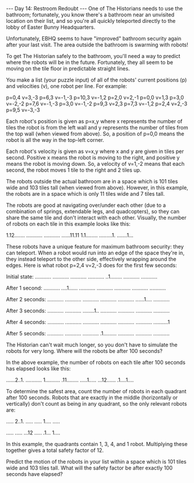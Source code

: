 --- Day 14: Restroom Redoubt --- One of The Historians needs
to use the bathroom; fortunately, you know there's a
bathroom near an unvisited location on their list, and so
you're all quickly teleported directly to the lobby of
Easter Bunny Headquarters.

Unfortunately, EBHQ seems to have "improved" bathroom
security again after your last visit. The area outside the
bathroom is swarming with robots!

To get The Historian safely to the bathroom, you'll need a
way to predict where the robots will be in the future.
Fortunately, they all seem to be moving on the tile floor in
predictable straight lines.

You make a list (your puzzle input) of all of the robots'
current positions (p) and velocities (v), one robot per
line. For example:

p=0,4 v=3,-3
p=6,3 v=-1,-3
p=10,3 v=-1,2
p=2,0 v=2,-1
p=0,0 v=1,3
p=3,0 v=-2,-2
p=7,6 v=-1,-3
p=3,0 v=-1,-2
p=9,3 v=2,3
p=7,3 v=-1,2
p=2,4 v=2,-3
p=9,5 v=-3,-3

Each robot's position is given as p=x,y where x represents
the number of tiles the robot is from the left wall and y
represents the number of tiles from the top wall (when
viewed from above). So, a position of p=0,0 means the robot
is all the way in the top-left corner.

Each robot's velocity is given as v=x,y where x and y are
given in tiles per second. Positive x means the robot is
moving to the right, and positive y means the robot is
moving down. So, a velocity of v=1,-2 means that each
second, the robot moves 1 tile to the right and 2 tiles up.

The robots outside the actual bathroom are in a space which
is 101 tiles wide and 103 tiles tall (when viewed from
above). However, in this example, the robots are in a space
which is only 11 tiles wide and 7 tiles tall.

The robots are good at navigating over/under each other (due
to a combination of springs, extendable legs, and
quadcopters), so they can share the same tile and don't
interact with each other. Visually, the number of robots on
each tile in this example looks like this:

1.12.......
...........
...........
......11.11
1.1........
.........1.
.......1...

These robots have a unique feature for maximum bathroom
security: they can teleport. When a robot would run into an
edge of the space they're in, they instead teleport to the
other side, effectively wrapping around the edges. Here is
what robot p=2,4 v=2,-3 does for the first few seconds:

Initial state:
...........
...........
...........
...........
..1........
...........
...........

After 1 second:
...........
....1......
...........
...........
...........
...........
...........

After 2 seconds:
...........
...........
...........
...........
...........
......1....
...........

After 3 seconds:
...........
...........
........1..
...........
...........
...........
...........

After 4 seconds:
...........
...........
...........
...........
...........
...........
..........1

After 5 seconds:
...........
...........
...........
.1.........
...........
...........
...........

The Historian can't wait much longer, so you don't have to
simulate the robots for very long. Where will the robots be
after 100 seconds?

In the above example, the number of robots on each tile
after 100 seconds has elapsed looks like this:

......2..1.
...........
1..........
.11........
.....1.....
...12......
.1....1....

To determine the safest area, count the number of robots in
each quadrant after 100 seconds. Robots that are exactly in
the middle (horizontally or vertically) don't count as being
in any quadrant, so the only relevant robots are:

..... 2..1.
..... .....
1.... .....
           
..... .....
...12 .....
.1... 1....

In this example, the quadrants contain 1, 3, 4, and 1 robot.
Multiplying these together gives a total safety factor of
12.

Predict the motion of the robots in your list within a space
which is 101 tiles wide and 103 tiles tall. What will the
safety factor be after exactly 100 seconds have elapsed?

